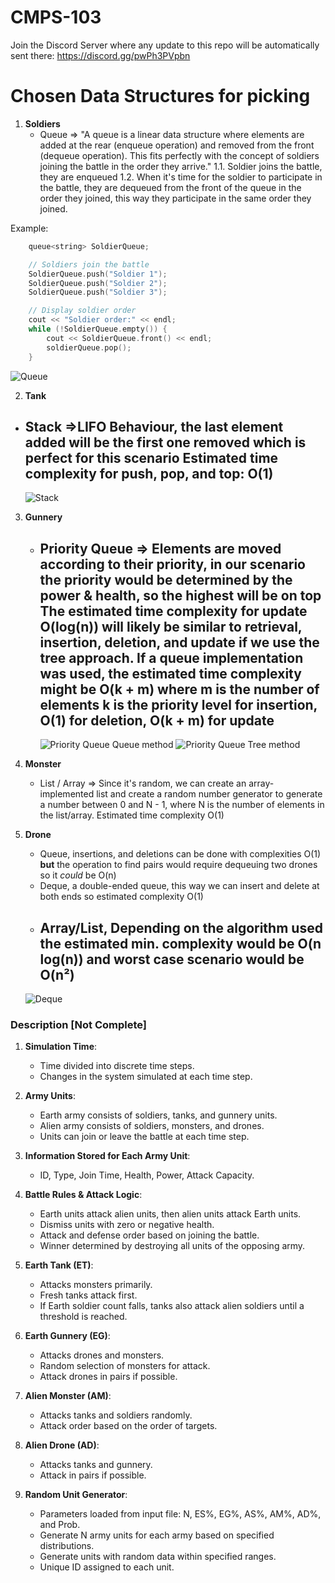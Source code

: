 # CMPS-103

Join the Discord Server where any update to this repo will be automatically sent there: https://discord.gg/pwPh3PVpbn

# Chosen Data Structures for picking

1. **Soldiers**
   - Queue =>
 "A queue is a linear data structure where elements are added at the rear (enqueue operation) and removed from the front (dequeue operation). This fits perfectly with the concept of soldiers joining the battle in the order they arrive."
1.1. Soldier joins the battle, they are enqueued
1.2. When it's time for the soldier to participate in the battle, they are dequeued from the front of the queue in the order they joined, this way they participate in the same order they joined.

Example:
```c++
    queue<string> SoldierQueue;

    // Soldiers join the battle
    SoldierQueue.push("Soldier 1");
    SoldierQueue.push("Soldier 2");
    SoldierQueue.push("Soldier 3");

    // Display soldier order
    cout << "Soldier order:" << endl;
    while (!SoldierQueue.empty()) {
        cout << SoldierQueue.front() << endl;
        soldierQueue.pop();
    }
```
![Queue](https://courses.engr.illinois.edu/cs225/sp2019/assets/notes/quacks/queue.png)

2. **Tank**
  - Stack =>LIFO Behaviour, the last element added will be the first one removed which is perfect for this scenario
    Estimated time complexity for push, pop, and top: O(1)
    ---------------------------------------------------------
    ![Stack](https://media.geeksforgeeks.org/wp-content/uploads/20230116192305/stack-768.png)

3. **Gunnery**
   - Priority Queue => Elements are moved according to their priority, in our scenario the priority would be determined by the power & health, so the highest will be on top
     The estimated time complexity for update O(log(n)) will likely be similar to retrieval, insertion, deletion, and update if we use the tree approach.
     If a queue implementation was used, the estimated time complexity might be O(k + m) where m is the number of elements k is the priority level for insertion, O(1) for deletion, O(k + m) for update
      ---------------------------------------------------------
     ![Priority Queue Queue method](https://miro.medium.com/v2/resize:fit:1200/1*8qeO7nFIxK_MhDY2MBVKXw.png)
     ![Priority Queue Tree method](https://he-s3.s3.amazonaws.com/media/uploads/6cedb81.jpg)

5. **Monster**
   - List / Array => Since it's random, we can create an array-implemented list and create a random number generator to generate a number between 0 and N - 1, where N is the number of elements in the list/array.
     Estimated time complexity O(1)

6. **Drone**
   - Queue, insertions, and deletions can be done with complexities O(1) **but** the operation to find pairs would require dequeuing two drones so it *could* be O(n)
   - Deque, a double-ended queue, this way we can insert and delete at both ends so estimated complexity O(1)
   - Array/List, Depending on the algorithm used the estimated min. complexity would be O(n log(n)) and worst case scenario would be O(n²)
      ---------------------------------------------------------
   ![Deque](https://media.geeksforgeeks.org/wp-content/uploads/anod.png)

### Description [Not Complete]

1. **Simulation Time**:
   - Time divided into discrete time steps.
   - Changes in the system simulated at each time step.

2. **Army Units**:
   - Earth army consists of soldiers, tanks, and gunnery units.
   - Alien army consists of soldiers, monsters, and drones.
   - Units can join or leave the battle at each time step.

3. **Information Stored for Each Army Unit**:
   - ID, Type, Join Time, Health, Power, Attack Capacity.

4. **Battle Rules & Attack Logic**:
   - Earth units attack alien units, then alien units attack Earth units.
   - Dismiss units with zero or negative health.
   - Attack and defense order based on joining the battle.
   - Winner determined by destroying all units of the opposing army.

5. **Earth Tank (ET)**:
   - Attacks monsters primarily.
   - Fresh tanks attack first.
   - If Earth soldier count falls, tanks also attack alien soldiers until a threshold is reached.

6. **Earth Gunnery (EG)**:
   - Attacks drones and monsters.
   - Random selection of monsters for attack.
   - Attack drones in pairs if possible.

7. **Alien Monster (AM)**:
   - Attacks tanks and soldiers randomly.
   - Attack order based on the order of targets.

8. **Alien Drone (AD)**:
   - Attacks tanks and gunnery.
   - Attack in pairs if possible.

9. **Random Unit Generator**:
   - Parameters loaded from input file: N, ES%, EG%, AS%, AM%, AD%, and Prob.
   - Generate N army units for each army based on specified distributions.
   - Generate units with random data within specified ranges.
   - Unique ID assigned to each unit.
